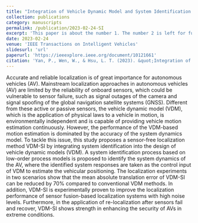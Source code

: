 ```yaml
---
title: "Integration of Vehicle Dynamic Model and System Identification Model for Extending the Navigation Service Under Sensor Failures"
collection: publications
category: manuscripts
permalink: /publication/2023-02-24-SI
excerpt: 'This paper is about the number 1. The number 2 is left for future work.'
date: 2023-02-24
venue: 'IEEE Transactions on Intelligent Vehicles'
slidesurl: 'url'
paperurl: 'https://ieeexplore.ieee.org/document/10121661'
citation: 'Yan, P., Wen, W., & Hsu, L. T. (2023). &quot;Integration of Vehicle Dynamic Model and System Identification Model for Extending the Navigation Service Under Sensor Failures&quot;. <i>IEEE Transactions on Intelligent Vehicles</i>, 9(1), 2236-2248.'
---
```


Accurate and reliable localization is of great importance for autonomous vehicles (AV). Mainstream localization approaches in autonomous vehicles (AV) are limited by the reliability of onboard sensors, which could be vulnerable to sensor failure, such as signal outages of the camera and signal spoofing of the global navigation satellite systems (GNSS). Different from these active or passive sensors, the vehicle dynamic model (VDM), which is the application of physical laws to a vehicle in motion, is environmentally independent and is capable of providing vehicle motion estimation continuously. However, the performance of the VDM-based motion estimation is dominated by the accuracy of the system dynamics model. To tackle this issue, this study proposes a sensor-free localization method VDM-SI by integrating system identification into the design of vehicle dynamic models (VDM). A system identification process based on low-order process models is proposed to identify the system dynamics of the AV, where the identified system responses are taken as the control input of VDM to estimate the vehicular positioning. The localization experiments in two scenarios show that the mean absolute translation error of VDM-SI can be reduced by 70% compared to conventional VDM methods. In addition, VDM-SI is experimentally proven to improve the localization performance of sensor fusion-based localization systems with high noise levels. Furthermore, in the application of re-localization after sensors fail and recover, VDM-SI shows strength in enhancing the security of AVs in extreme conditions.

<span class="image fit"><img src="{{ 'assets/images/SI-cover.jpg' | relative_url }}" alt="" /></span>